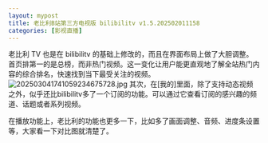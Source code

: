 ```yaml
---
layout: mypost
title: 老比利B站第三方电视版 bilibilitv v1.5.202502011158 
categories: [影视直播]
---
```


老比利 TV 也是在 bilibilitv 的基础上修改的，而且在界面布局上做了大胆调整。首页排第一的是总榜，而非热门视频。这一变化让用户能更直观地了解全站热门内容的综合排名，快速找到当下最受关注的视频。
![202503041741059234675728.jpg](https://s2.loli.net/2025/03/04/mh28AEZelLbuKn3.jpg)
其次，在[我的]里面，除了支持动态视频之外，似乎还比bilibilitv多了一个订阅的功能。可以通过它查看订阅的感兴趣的频道、话题或者系列视频。

在播放功能上，老比利的功能也更多一下，比如多了画面调整、音频、进度条设置等，大家看一下对比图就清楚了。
